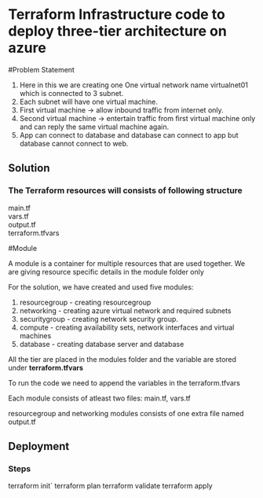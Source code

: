 # Terraform Infrastructure code to deploy three-tier architecture on azure

#Problem Statement

1. Here in this we are creating one One virtual network name  virtualnet01 which is connected to 3 subnet.
2. Each subnet will have one virtual machine.
3. First virtual machine -> allow inbound traffic from internet only.
4. Second virtual machine -> entertain traffic from first virtual machine only and can reply the same virtual machine again.
5. App can connect to database and database can connect to app but database cannot connect to web.



## Solution

### The Terraform resources will consists of following structure


main.tf                 
vars.tf                 
output.tf               
terraform.tfvars        


#Module

A module is a container for multiple resources that are used together.
We are giving resource specific details in the module folder only


For the solution, we have created and used five modules:
1. resourcegroup - creating resourcegroup
2. networking - creating azure virtual network and required subnets
3. securitygroup - creating network security group.
4. compute - creating availability sets, network interfaces and virtual machines
5. database - creating database server and database

All the tier are placed in the modules folder and the variable are stored under **terraform.tfvars**

To run the code we need to append the variables in the terraform.tfvars

Each module consists of atleast two files: main.tf, vars.tf

resourcegroup and networking modules consists of one extra file named output.tf

## Deployment

### Steps

terraform init`
terraform plan
terraform validate
terraform apply



